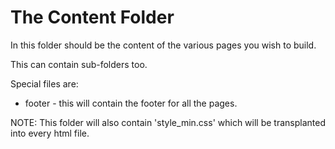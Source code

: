 # The Content Folder

In this folder should be the content of the various pages you wish to build.

This can contain sub-folders too. 

Special files are:
 * footer - this will contain the footer for all the pages.

NOTE: This folder will also contain 'style_min.css' which will be transplanted 
into every html file.
